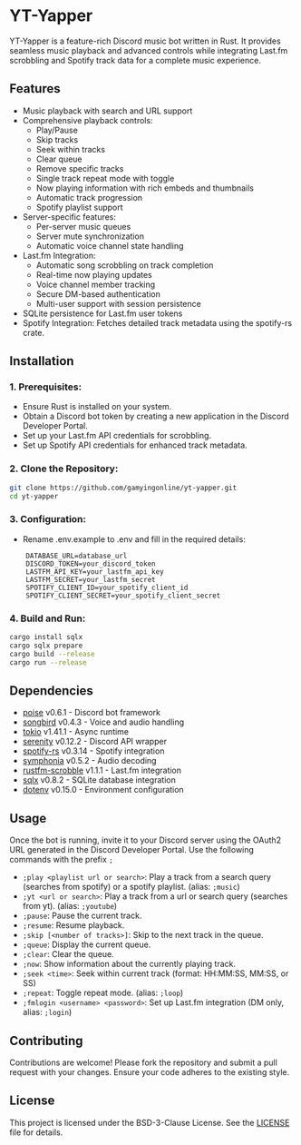 # YT-Yapper

YT-Yapper is a feature-rich Discord music bot written in Rust. It provides seamless music playback and advanced controls while integrating Last.fm scrobbling and Spotify track data for a complete music experience.

## Features

- Music playback with search and URL support
- Comprehensive playback controls:
  - Play/Pause
  - Skip tracks
  - Seek within tracks
  - Clear queue
  - Remove specific tracks
  - Single track repeat mode with toggle
  - Now playing information with rich embeds and thumbnails
  - Automatic track progression
  - Spotify playlist support
- Server-specific features:
  - Per-server music queues
  - Server mute synchronization
  - Automatic voice channel state handling
- Last.fm Integration:
  - Automatic song scrobbling on track completion
  - Real-time now playing updates
  - Voice channel member tracking
  - Secure DM-based authentication
  - Multi-user support with session persistence
- SQLite persistence for Last.fm user tokens
- Spotify Integration: Fetches detailed track metadata using the spotify-rs crate.

## Installation

### 1. Prerequisites:

- Ensure Rust is installed on your system.
- Obtain a Discord bot token by creating a new application in the Discord Developer Portal.
- Set up your Last.fm API credentials for scrobbling.
- Set up Spotify API credentials for enhanced track metadata.

### 2. Clone the Repository:

```bash
git clone https://github.com/gamyingonline/yt-yapper.git
cd yt-yapper
```

### 3. Configuration:

- Rename .env.example to .env and fill in the required details:

```
    DATABASE_URL=database_url
    DISCORD_TOKEN=your_discord_token
    LASTFM_API_KEY=your_lastfm_api_key
    LASTFM_SECRET=your_lastfm_secret
    SPOTIFY_CLIENT_ID=your_spotify_client_id
    SPOTIFY_CLIENT_SECRET=your_spotify_client_secret
```

### 4. Build and Run:

```bash
cargo install sqlx
cargo sqlx prepare
cargo build --release
cargo run --release
```

## Dependencies

- [poise](https://crates.io/crates/poise) v0.6.1 - Discord bot framework
- [songbird](https://crates.io/crates/songbird) v0.4.3 - Voice and audio handling
- [tokio](https://crates.io/crates/tokio) v1.41.1 - Async runtime
- [serenity](https://crates.io/crates/serenity) v0.12.2 - Discord API wrapper
- [spotify-rs](https://crates.io/crates/spotify-rs) v0.3.14 - Spotify integration
- [symphonia](https://crates.io/crates/symphonia) v0.5.2 - Audio decoding
- [rustfm-scrobble](https://crates.io/crates/rustfm-scrobble) v1.1.1 - Last.fm integration
- [sqlx](https://crates.io/crates/sqlx) v0.8.2 - SQLite database integration
- [dotenv](https://crates.io/crates/dotenv) v0.15.0 - Environment configuration

## Usage

Once the bot is running, invite it to your Discord server using the OAuth2 URL generated in the Discord Developer Portal. Use the following commands with the prefix `;`

- `;play <playlist url or search>`: Play a track from a search query (searches from spotify) or a spotify playlist. (alias: `;music`)
- `;yt <url or search>`: Play a track from a url or search query (searches from yt). (alias: `;youtube`)
- `;pause`: Pause the current track.
- `;resume`: Resume playback.
- `;skip [<number of tracks>]`: Skip to the next track in the queue.
- `;queue`: Display the current queue.
- `;clear`: Clear the queue.
- `;now`: Show information about the currently playing track.
- `;seek <time>`: Seek within current track (format: HH:MM:SS, MM:SS, or SS)
- `;repeat`: Toggle repeat mode. (alias: `;loop`)
- `;fmlogin <username> <password>`: Set up Last.fm integration (DM only, alias: `;login`)

## Contributing

Contributions are welcome! Please fork the repository and submit a pull request with your changes. Ensure your code adheres to the existing style.

## License

This project is licensed under the BSD-3-Clause License. See the [LICENSE](https://github.com/GamyingOnline/yt-yapper/blob/main/LICENSE) file for details.
